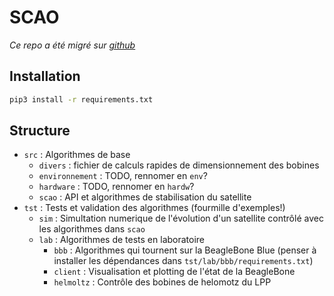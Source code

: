 # SCAO

*Ce repo a été migré sur [github](https://github.com/astronautix/Magnetic-AOCS)*

## Installation
```bash
pip3 install -r requirements.txt
```

## Structure
- `src` : Algorithmes de base
  - `divers` : fichier de calculs rapides de dimensionnement des bobines
  - `environnement` : TODO, rennomer en `env`?
  - `hardware` : TODO, rennomer en `hardw`?
  - `scao` : API et algorithmes de stabilisation du satellite
- `tst` : Tests et validation des algorithmes (fourmille d'exemples!)
  - `sim` : Simultation numerique de l'évolution d'un satellite contrôlé avec les algorithmes dans `scao`
  - `lab` : Algorithmes de tests en laboratoire
    - `bbb` : Algorithmes qui tournent sur la BeagleBone Blue (penser à installer les dépendances dans `tst/lab/bbb/requirements.txt`)
    - `client` : Visualisation et plotting de l'état de la BeagleBone
    - `helmoltz` : Contrôle des bobines de helomotz du LPP
